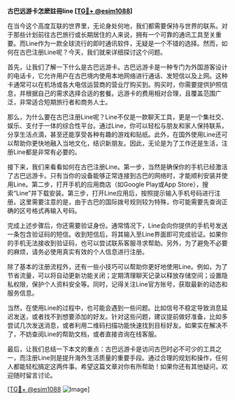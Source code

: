 **古巴远游卡怎麽註冊line [[TG💪+ @esim1088](https://t.me/s/esim1088)]**

在当今这个高度互联的世界里，无论身处何地，我们都需要保持与世界的联系。对于那些计划前往古巴旅行或长期居住的人来说，拥有一个可靠的通讯工具至关重要。而Line作为一款全球流行的即时通讯软件，无疑是一个不错的选择。然而，如何在古巴注册Line呢？今天，我们就来详细探讨这个问题。

首先，让我们了解一下什么是古巴远游卡。古巴远游卡是一种专门为外国游客设计的电话卡，它允许用户在古巴境内使用本地网络进行通话、发短信以及上网。这种卡通常可以在机场或各大电信运营商的营业厅购买到。购买时，你需要提供护照信息，并根据自己的需求选择合适的套餐。远游卡的费用相对合理，且覆盖范围广泛，非常适合短期旅行者和商务人士。

那么，为什么要在古巴注册Line呢？Line不仅是一款聊天工具，更是一个集社交、娱乐、支付于一体的综合性平台。通过Line，你可以轻松与朋友和家人保持联系，分享生活点滴，甚至还能享受各种有趣的游戏和贴纸。此外，在国外使用Line还可以帮助你更快地融入当地文化，结识新朋友。因此，无论是为了工作还是生活，注册Line都是非常有必要的。

接下来，我们来看看如何在古巴注册Line。第一步，当然是确保你的手机已经激活了古巴远游卡。只有当你的设备能够正常连接到古巴的网络时，才能顺利安装并使用Line。第二步，打开手机的应用商店（如Google Play或App Store），搜索“Line”并下载安装。第三步，打开Line应用后，按照提示输入手机号码进行注册。这里需要注意的是，由于古巴的国际拨号规则较为特殊，你可能需要先查询正确的区号格式再输入号码。

完成上述步骤后，你还需要验证身份。通常情况下，Line会向你提供的手机号发送一条包含验证码的短信。收到短信后，将其输入至Line界面即可完成验证。如果你的手机无法接收到验证码，也可以尝试联系客服寻求帮助。另外，为了避免不必要的麻烦，请务必使用真实有效的个人信息进行注册。

除了基本的注册流程外，还有一些小技巧可以帮助你更好地使用Line。例如，为了节省流量，可以将自动更新功能关闭；定期清理聊天记录以释放存储空间；设置隐私权限，保护个人资料安全等。同时，记得关注Line官方账号，获取最新的动态和服务信息。

当然，在使用Line的过程中，也可能会遇到一些问题。比如信号不稳定导致消息延迟发送，或者找不到想要添加的好友。针对这些问题，建议提前做好准备，比如多尝试几次发送消息，或者利用二维码扫描功能快速找到目标好友。如果实在解决不了，不妨查阅Line的帮助文档，或者直接咨询在线客服。

最后，让我们总结一下本文的重点：古巴远游卡是访问古巴时必不可少的工具之一，而注册Line则是提升海外生活质量的重要手段。通过合理的规划和操作，任何人都能轻松搞定这两件事。希望这篇文章对你有所帮助！如果你还有其他疑问，欢迎随时留言讨论。

[[TG💪+ @esim1088](https://t.me/s/esim1088) ![Image](https://i.postimg.cc/4NQfJmqS/Snipaste-2025-05-13-00-14-12.png)]